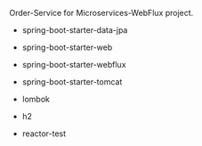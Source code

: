 Order-Service for Microservices-WebFlux project.

- spring-boot-starter-data-jpa

- spring-boot-starter-web

- spring-boot-starter-webflux

- spring-boot-starter-tomcat

- lombok

- h2

- reactor-test
